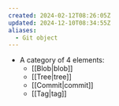 ```yaml
---
created: 2024-02-12T08:26:05Z
updated: 2024-12-10T08:34:55Z
aliases:
  - Git object
---
```

- A category of 4 elements:
	- [[Blob|blob]]
	- [[Tree|tree]]
	- [[Commit|commit]]
	- [[Tag|tag]]